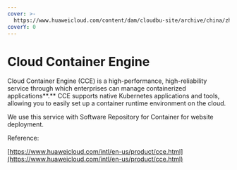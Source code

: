 ```yaml
---
cover: >-
  https://www.huaweicloud.com/content/dam/cloudbu-site/archive/china/zh-cn/product/compute/cce/image/CCE.png
coverY: 0
---
```


# Cloud Container Engine

Cloud Container Engine (CCE) is a high-performance, high-reliability service through which enterprises can manage containerized applications**.** CCE supports native Kubernetes applications and tools, allowing you to easily set up a container runtime environment on the cloud.

We use this service with Software Repository for Container for website deployment.

Reference:

[https://www.huaweicloud.com/intl/en-us/product/cce.html](https://www.huaweicloud.com/intl/en-us/product/cce.html)
